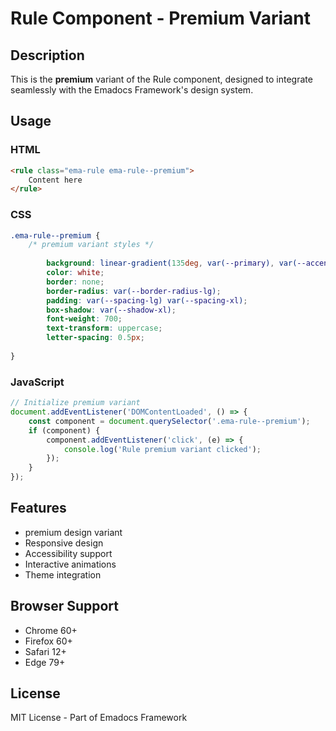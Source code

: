 # Rule Component - Premium Variant

## Description
This is the **premium** variant of the Rule component, designed to integrate seamlessly with the Emadocs Framework's design system.

## Usage

### HTML
```html
<rule class="ema-rule ema-rule--premium">
    Content here
</rule>
```

### CSS
```css
.ema-rule--premium {
    /* premium variant styles */
    
        background: linear-gradient(135deg, var(--primary), var(--accent));
        color: white;
        border: none;
        border-radius: var(--border-radius-lg);
        padding: var(--spacing-lg) var(--spacing-xl);
        box-shadow: var(--shadow-xl);
        font-weight: 700;
        text-transform: uppercase;
        letter-spacing: 0.5px;
    
}
```

### JavaScript
```javascript
// Initialize premium variant
document.addEventListener('DOMContentLoaded', () => {
    const component = document.querySelector('.ema-rule--premium');
    if (component) {
        component.addEventListener('click', (e) => {
            console.log('Rule premium variant clicked');
        });
    }
});
```

## Features
- premium design variant
- Responsive design
- Accessibility support
- Interactive animations
- Theme integration

## Browser Support
- Chrome 60+
- Firefox 60+
- Safari 12+
- Edge 79+

## License
MIT License - Part of Emadocs Framework
